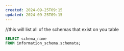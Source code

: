 ```yaml
---
created: 2024-09-25T09:15
updated: 2024-09-25T09:15
---
```

//this will list all of the schemas that exist on you table 
```sql
SELECT schema_name
FROM information_schema.schemata;
```